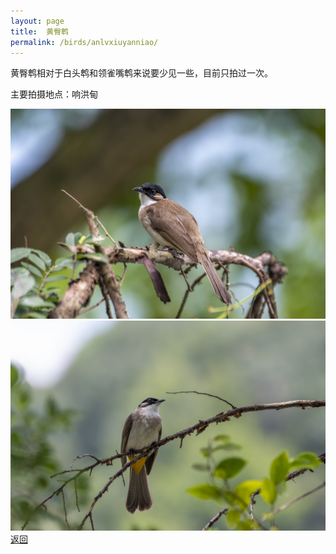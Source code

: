 ```yaml
---
layout: page
title: 	黄臀鹎
permalink: /birds/anlvxiuyanniao/
---
```

黄臀鹎相对于白头鹎和领雀嘴鹎来说要少见一些，目前只拍过一次。

主要拍摄地点：响洪甸

![](../picture/黄臀鹎/DSC_5503-NEF_DxO_DeepPRIME.jpg)
![](../picture/黄臀鹎/DSC_5509-NEF_DxO_DeepPRIME.jpg)
[返回](../../)